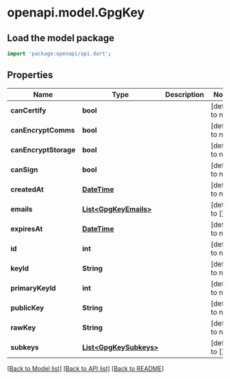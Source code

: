 # openapi.model.GpgKey

## Load the model package
```dart
import 'package:openapi/api.dart';
```

## Properties
Name | Type | Description | Notes
------------ | ------------- | ------------- | -------------
**canCertify** | **bool** |  | [default to null]
**canEncryptComms** | **bool** |  | [default to null]
**canEncryptStorage** | **bool** |  | [default to null]
**canSign** | **bool** |  | [default to null]
**createdAt** | [**DateTime**](DateTime.md) |  | [default to null]
**emails** | [**List&lt;GpgKeyEmails&gt;**](GpgKeyEmails.md) |  | [default to []]
**expiresAt** | [**DateTime**](DateTime.md) |  | [default to null]
**id** | **int** |  | [default to null]
**keyId** | **String** |  | [default to null]
**primaryKeyId** | **int** |  | [default to null]
**publicKey** | **String** |  | [default to null]
**rawKey** | **String** |  | [default to null]
**subkeys** | [**List&lt;GpgKeySubkeys&gt;**](GpgKeySubkeys.md) |  | [default to []]

[[Back to Model list]](../README.md#documentation-for-models) [[Back to API list]](../README.md#documentation-for-api-endpoints) [[Back to README]](../README.md)


